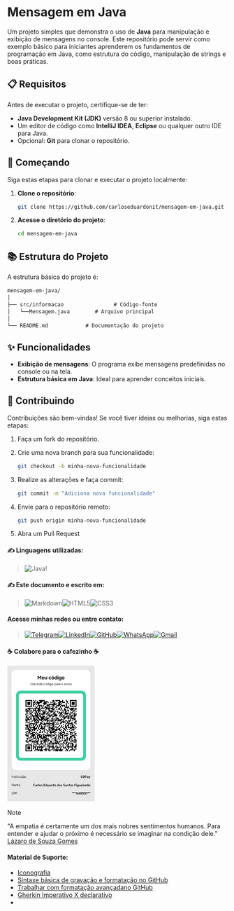 # Mensagem em Java

Um projeto simples que demonstra o uso de **Java** para manipulação e exibição de mensagens no console. Este repositório pode servir como exemplo básico para iniciantes aprenderem os fundamentos de programação em Java, como estrutura do código, manipulação de strings e boas práticas.

## 📋 Requisitos

Antes de executar o projeto, certifique-se de ter:

- **Java Development Kit (JDK)** versão 8 ou superior instalado.
- Um editor de código como **IntelliJ IDEA**, **Eclipse** ou qualquer outro IDE para Java.
- Opcional: **Git** para clonar o repositório.

## 🚀 Começando

Siga estas etapas para clonar e executar o projeto localmente:

1. **Clone o repositório**:

   ```bash
   git clone https://github.com/carloseduardonit/mensagem-em-java.git
   ```

2. **Acesse o diretório do projeto**:

   ```bash
   cd mensagem-em-java
   ```

## 📚 Estrutura do Projeto

A estrutura básica do projeto é:

```
mensagem-em-java/
│
├── src/informacao                # Código-fonte
│   └──Mensagem.java        # Arquivo principal 
│
└── README.md            # Documentação do projeto
```

## ✨ Funcionalidades

- **Exibição de mensagens**: O programa exibe mensagens predefinidas no console ou na tela.
- **Estrutura básica em Java**: Ideal para aprender conceitos iniciais.

## 🤝 Contribuindo

Contribuições são bem-vindas! Se você tiver ideias ou melhorias, siga estas etapas:

1. Faça um fork do repositório.
2. Crie uma nova branch para sua funcionalidade:

   ```bash
   git checkout -b minha-nova-funcionalidade
   ```

3. Realize as alterações e faça commit:

   ```bash
   git commit -m "Adiciona nova funcionalidade"
   ```

4. Envie para o repositório remoto:

   ```bash
   git push origin minha-nova-funcionalidade
   ```

5. Abra um Pull Request

#### :writing_hand: Linguagens utilizadas:

>![Java](https://img.shields.io/badge/java-%23ED8B00.svg?style=for-the-badge&logo=openjdk&logoColor=white)!

#### :writing_hand: Este documento e escrito em:

> ![Markdown](https://img.shields.io/badge/Markdown-000?style=for-the-badge&logo=markdown)![HTML5](https://img.shields.io/badge/HTML5-E34F26?style=for-the-badge&logo=html5&logoColor=white)![CSS3](https://img.shields.io/badge/CSS3-1572B6?style=for-the-badge&logo=css3&logoColor=white)

#### Acesse minhas redes ou entre contato:

> [![Telegram](https://img.shields.io/badge/Telegram-000?style=for-the-badge&logo=telegram&logoColor=2CA5E0)](https://t.me/Carlaol)[![LinkedIn](https://img.shields.io/badge/LinkedIn-0077B5?style=for-the-badge&logo=linkedin&logoColor=white)](https://www.linkedin.com/in/carlos-eduardo-dos-s-figueiredo/)[![GitHub](https://img.shields.io/badge/GitHub-100000?style=for-the-badge&logo=github&logoColor=white)](https://github.com/carloseduardonit)[![WhatsApp](https://img.shields.io/badge/WhatsApp-25D366?style=for-the-badge&logo=whatsapp&logoColor=white)](https://wa.me/5521985745077)[![Gmail](https://img.shields.io/badge/Gmail-333333?style=for-the-badge&logo=gmail&logoColor=red)](mailto:carlostecnicowl+github@gmail.com)

#### :coffee: Colabore para o cafezinho :coffee:

<img src="https://github.com/carloseduardonit/conector-do-carlos/blob/bbacf217c11df84b7826304709271bf0d854d1ee/Qr%20PIX.jpg" width="200">

> [!NOTE]
> "A empatia é certamente um dos mais nobres sentimentos humanos. 
>  Para entender e ajudar o próximo é necessário se imaginar na condição dele."
[Lázaro de Souza Gomes](https://www.pensador.com/autor/lazaro_de_souza_gomes/)

#### Material  de Suporte:

- [Iconografia](https://github.com/ikatyang/emoji-cheat-sheet/tree/master?tab=readme-ov-file#activities)
- [Sintaxe básica de gravação e formatação no GitHub](https://docs.github.com/pt/get-started/writing-on-github/getting-started-with-writing-and-formatting-on-github/basic-writing-and-formatting-syntax)
- [Trabalhar com formatação avançadano GitHub](https://docs.github.com/pt/get-started/writing-on-github/working-with-advanced-formatting)
- [Gherkin Imperativo X declarativo](https://cwi.com.br/blog/gherkin-imperativo-x-declarativo/)
- 
